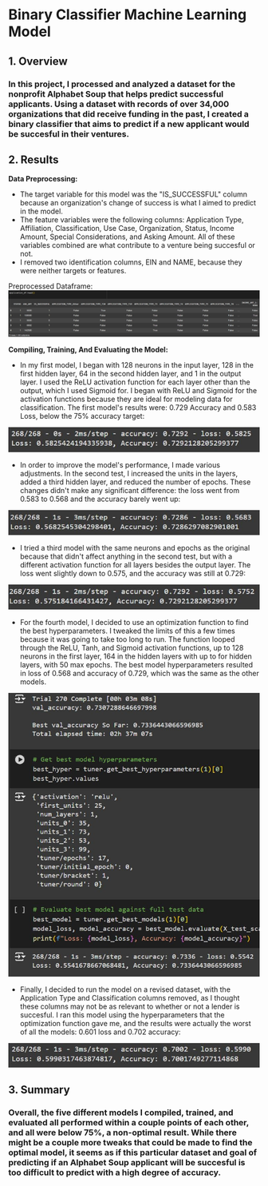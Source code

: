 # Binary Classifier Machine Learning Model

## 1. Overview
### In this project, I processed and analyzed a dataset for the nonprofit Alphabet Soup that helps predict successful applicants. Using a dataset with records of over 34,000 organizations that did receive funding in the past, I created a binary classifier that aims to predict if a new applicant would be succesful in their ventures.

## 2. Results
**Data Preprocessing:**
- The target variable for this model was the "IS_SUCCESSFUL" column because an organization's change of success is what I aimed to predict in the model.
- The feature variables were the following columns: Application Type, Affiliation, Classification, Use Case, Organization, Status, Income Amount, Special Considerations, and Asking Amount. All of these variables combined are what contribute to a venture being succesful or not.
- I removed two identification columns, EIN and NAME, because they were neither targets or features.

Preprocessed Dataframe:
![PreProcessed DF](images/application_df.JPG)

**Compiling, Training, And Evaluating the Model:**
- In my first model, I began with 128 neurons in the input layer, 128 in the first hidden layer, 64 in the second hidden layer, and 1 in the output layer. I used the ReLU activation function for each layer other than the output, which I used Sigmoid for. I began with ReLU and Sigmoid for the activation functions because they are ideal for modeling data for classification. The first model's results were: 0.729 Accuracy and 0.583 Loss, below the 75% accuracy target:

![Model 1](images/model_1.JPG)

- In order to improve the model's performance, I made various adjustments. In the second test, I increased the units in the layers, added a third hidden layer, and reduced the number of epochs. These changes didn't make any significant difference: the loss went from 0.583 to 0.568 and the accuracy barely went up:

![Model 2](images/model_2.JPG)

- I tried a third model with the same neurons and epochs as the original because that didn't affect anything in the second test, but with a different activation function for all layers besides the output layer. The loss went slightly down to 0.575, and the accuracy was still at 0.729:

![Model 3](images/model_3.JPG)

- For the fourth model, I decided to use an optimization function to find the best hyperparameters. I tweaked the limits of this a few times because it was going to take too long to run. The function looped through the ReLU, Tanh, and Sigmoid activation functions, up to 128 neurons in the first layer, 164 in the hidden layers with up to for hidden layers, with 50 max epochs. The best model hyperparameters resulted in loss of 0.568 and accuracy of 0.729, which was the same as the other models.

![Model 4](images/model_4.JPG)

- Finally, I decided to run the model on a revised dataset, with the Application Type and Classification columns removed, as I thought these columns may not be as relevant to whether or not a lender is succesful. I ran this model using the hyperparameters that the optimization function gave me, and the results were actually the worst of all the models: 0.601 loss and 0.702 accuracy:

![Model 5](images/model_5.JPG)

## 3. Summary
### Overall, the five different models I compiled, trained, and evaluated all performed within a couple points of each other, and all were below 75%, a non-optimal result. While there might be a couple more tweaks that could be made to find the optimal model, it seems as if this particular dataset and goal of predicting if an Alphabet Soup applicant will be succesful is too difficult to predict with a high degree of accuracy.